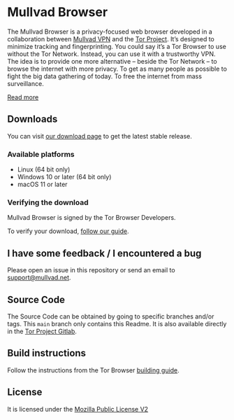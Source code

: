 # Mullvad Browser

The Mullvad Browser is a privacy-focused web browser developed in a collaboration between [Mullvad VPN](https://mullvad.net) and the [Tor Project](https://www.torproject.org). It’s designed to minimize tracking and fingerprinting. You could say it’s a Tor Browser to use without the Tor Network. Instead, you can use it with a trustworthy VPN. The idea is to provide one more alternative – beside the Tor Network – to browse the internet with more privacy. To get as many people as possible to fight the big data gathering of today. To free the internet from mass surveillance.

[Read more](https://mullvad.net/browser)

## Downloads

You can visit [our download page](https://mullvad.net/download/browser) to get the latest stable release.

### Available platforms

- Linux (64 bit only)
- Windows 10 or later (64 bit only)
- macOS 11 or later

### Verifying the download

Mullvad Browser is signed by the Tor Browser Developers.

To verify your download, [follow our guide](https://mullvad.net/en/help/verifying-mullvad-browser-signature/).

## I have some feedback / I encountered a bug

Please open an issue in this repository or send an email to [support@mullvad.net](mailto:support@mullvad.net).

## Source Code

The Source Code can be obtained by going to specific branches and/or tags. This `main` branch only contains this Readme.
It is also available directly in the [Tor Project Gitlab](https://gitlab.torproject.org/tpo/applications/mullvad-browser/).

## Build instructions

Follow the instructions from the Tor Browser [building guide](https://gitlab.torproject.org/tpo/applications/team/-/wikis/Development-Information/Tor-Browser/Building).

## License

It is licensed under the [Mozilla Public License V2](https://www.mozilla.org/en-US/MPL/2.0/)
